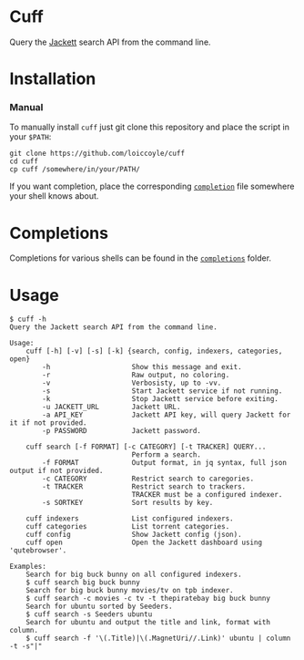 # Cuff

Query the [Jackett](https://github.com/jackett/jackett) search API from the command line.

# Installation

### Manual

To manually install `cuff` just git clone this repository and place the script in your `$PATH`:
```
git clone https://github.com/loiccoyle/cuff
cd cuff
cp cuff /somewhere/in/your/PATH/
```

If you want <TAB> completion, place the corresponding [`completion`](completions) file somewhere your shell knows about.

# Completions

Completions for various shells can be found in the [`completions`](completions) folder.

# Usage

```
$ cuff -h
Query the Jackett search API from the command line.

Usage:
    cuff [-h] [-v] [-s] [-k] {search, config, indexers, categories, open}
        -h                    Show this message and exit.
        -r                    Raw output, no coloring.
        -v                    Verbosisty, up to -vv.
        -s                    Start Jackett service if not running.
        -k                    Stop Jackett service before exiting.
        -u JACKETT_URL        Jackett URL.
        -a API_KEY            Jackett API key, will query Jackett for it if not provided.
        -p PASSWORD           Jackett password.

    cuff search [-f FORMAT] [-c CATEGORY] [-t TRACKER] QUERY...
                              Perform a search.
        -f FORMAT             Output format, in jq syntax, full json output if not provided.
        -c CATEGORY           Restrict search to caregories.
        -t TRACKER            Restrict search to trackers.
                              TRACKER must be a configured indexer.
        -s SORTKEY            Sort results by key.

    cuff indexers             List configured indexers.
    cuff categories           List torrent categories.
    cuff config               Show Jackett config (json).
    cuff open                 Open the Jackett dashboard using 'qutebrowser'.

Examples:
    Search for big buck bunny on all configured indexers.
    $ cuff search big buck bunny
    Search for big buck bunny movies/tv on tpb indexer.
    $ cuff search -c movies -c tv -t thepiratebay big buck bunny
    Search for ubuntu sorted by Seeders.
    $ cuff search -s Seeders ubuntu
    Search for ubuntu and output the title and link, format with column.
    $ cuff search -f '\(.Title)|\(.MagnetUri//.Link)' ubuntu | column -t -s"|"
```
